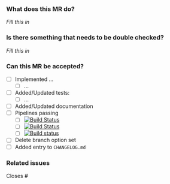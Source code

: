 ### What does this MR do?
_Fill this in_

### Is there something that needs to be double checked?
<!-- Is there something a reviewer should look out for _especially_? -->
_Fill this in_

### Can this MR be accepted?
- [ ] Implemented ...
   - [ ] ...
- [ ] Added/Updated tests:
   - [ ] ...
- [ ] Added/Updated documentation
- [ ] Pipelines passing <!-- please check for new warnings -->
   <!-- change all occurences of <branch> for your branch name -->
   - [ ] [![Build Status](https://gitlab.dune-project.org/copasi/dune-copasi/badges/<branch>/pipeline.svg)](https://gitlab.dune-project.org/copasi/dune-copasi/pipelines)
   - [ ] [![Build Status](https://travis-ci.org/SoilRos/dune-copasi.svg?branch=<branch>)](https://travis-ci.org/SoilRos/dune-copasi/branches)
   - [ ] [![Build status](https://ci.appveyor.com/api/projects/status/6605joy2w17qvca8/branch/<branch>?svg=true)](https://ci.appveyor.com/project/SoilRos/dune-copasi/branch/<branch>)
- [ ] Delete branch option set <!-- unless there's a good reason -->
- [ ] Added entry to `CHANGELOG.md`

### Related issues

Closes #
<!-- For automatic closing, do not forget the commas between issue numbers-->


<!--
PLEASE READ THIS!

A Merge Request should be associated to a certain task or issue.
Its changes are supposed to be merged into the master branch.

Briefly explain __how__ you achieved the proposal of the task.

IMPORTANT: Make sure to set the merge request WIP if you are not finished yet.
-->
